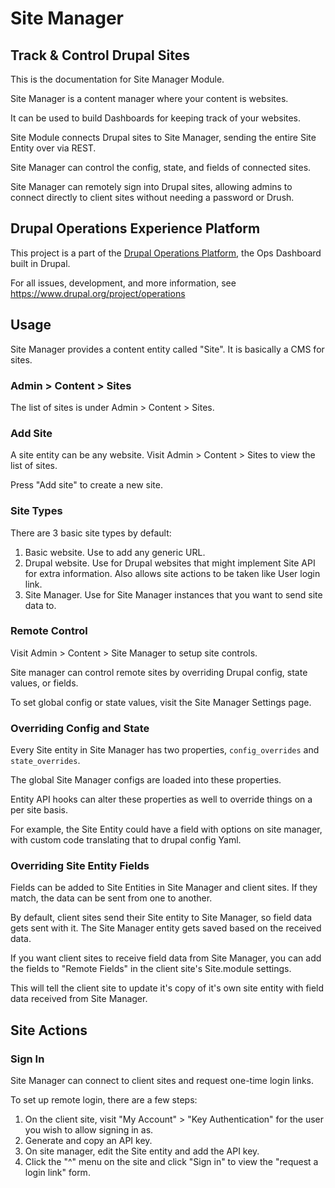 # Site Manager

## Track & Control Drupal Sites

This is the documentation for Site Manager Module.

Site Manager is a content manager where your content is websites.

It can be used to build Dashboards for keeping track of your websites.

Site Module connects Drupal sites to Site Manager, sending the entire Site 
Entity over via REST.

Site Manager can control the config, state, and fields of connected sites.

Site Manager can remotely sign into Drupal sites, allowing admins to connect directly to client sites without needing a password or Drush.

## Drupal Operations Experience Platform

This project is a part of the [Drupal Operations Platform](https://www.drupal.org/project/operations), the Ops Dashboard built in Drupal.

For all issues, development, and more information, see https://www.drupal.org/project/operations

## Usage

Site Manager provides a content entity called "Site". It is basically a CMS 
for sites.

### Admin > Content > Sites

The list of sites is under Admin > Content > Sites.

### Add Site

A site entity can be any website. Visit Admin > Content > Sites to view the list of sites.

Press "Add site" to create a new site.

### Site Types

There are 3 basic site types by default:

1. Basic website. Use to add any generic URL.
2. Drupal website. Use for Drupal websites that might implement Site API for extra information. Also allows site actions to be taken like User login link.
3. Site Manager. Use for Site Manager instances that you want to send site data to.

### Remote Control

Visit Admin > Content > Site Manager to setup site controls.

Site manager can control remote sites by overriding Drupal config, state
values, or fields.

To set global config or state values, visit the Site Manager Settings page.

### Overriding Config and State

Every Site entity in Site Manager has two properties, `config_overrides` and 
`state_overrides`.

The global Site Manager configs are loaded into these properties.

Entity API hooks can alter these properties as well to override things on a 
per site basis.

For example, the Site Entity could have a field with options on site manager,
with custom  code translating that to drupal config Yaml.

### Overriding Site Entity Fields

Fields can be added to Site Entities in Site Manager and client sites. If 
they match, the data can be sent from one to another.

By default, client sites send their Site entity to Site Manager, so field data 
gets sent with it. The Site Manager entity gets saved based on the received 
data.

If you want client sites to receive field data from Site Manager, you can 
add the fields to "Remote Fields" in the client site's Site.module settings. 

This will tell the client site to update it's copy of it's own site entity 
with field data received from Site Manager.

## Site Actions

### Sign In

Site Manager can connect to client sites and request one-time login links.

To set up remote login, there are a few steps:

1. On the client site, visit "My Account" > "Key Authentication" for the user you wish to allow signing in as.
2. Generate and copy an API key.
3. On site manager, edit the Site entity and add the API key.
4. Click the "^" menu on the site and click "Sign in" to view the "request a login link" form.
